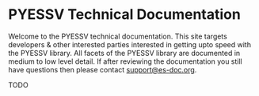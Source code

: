 # PYESSV Technical Documentation

Welcome to the PYESSV technical documentation.  This site targets developers & other interested parties interested in getting upto speed with the PYESSV library.  All facets of the PYESSV library are documented in medium to low level detail.  If after reviewing the documentation you still have questions then please contact <support@es-doc.org>.  

TODO